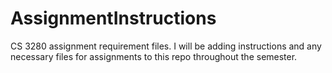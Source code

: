 # AssignmentInstructions #

CS 3280 assignment requirement files. I will be adding instructions and any necessary files for assignments to this repo throughout the semester.

